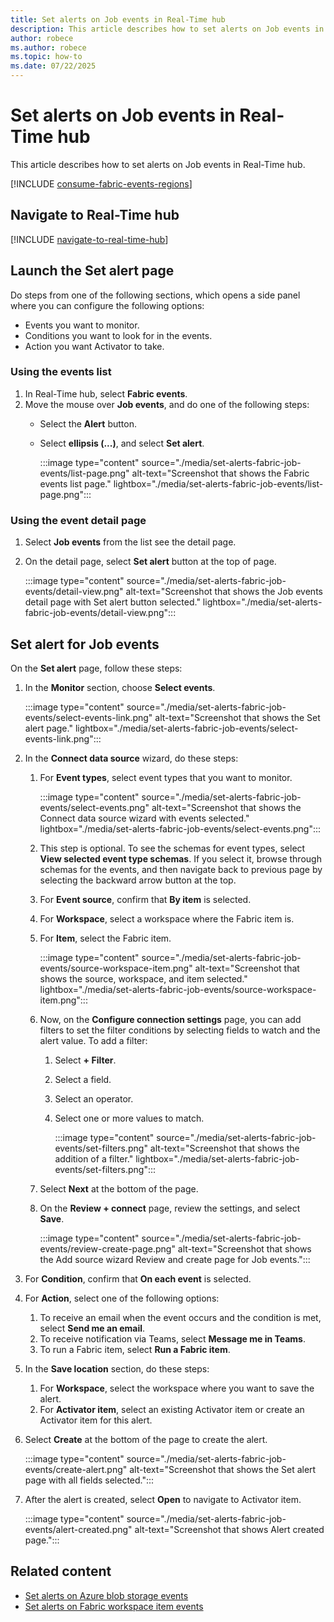 ```yaml
---
title: Set alerts on Job events in Real-Time hub
description: This article describes how to set alerts on Job events in Real-Time hub.
author: robece
ms.author: robece
ms.topic: how-to
ms.date: 07/22/2025
---
```


# Set alerts on Job events in Real-Time hub

This article describes how to set alerts on Job events in Real-Time hub.

[!INCLUDE [consume-fabric-events-regions](./includes/consume-fabric-events-regions.md)]

## Navigate to Real-Time hub

[!INCLUDE [navigate-to-real-time-hub](./includes/navigate-to-real-time-hub.md)]


## Launch the Set alert page

Do steps from one of the following sections, which opens a side panel where you can configure the following options:

- Events you want to monitor.
- Conditions you want to look for in the events.
- Action you want Activator to take.

### Using the events list

1. In Real-Time hub, select **Fabric events**.
1. Move the mouse over **Job events**, and do one of the following steps:
    - Select the **Alert** button.
    - Select **ellipsis (...)**, and select **Set alert**.

        :::image type="content" source="./media/set-alerts-fabric-job-events/list-page.png" alt-text="Screenshot that shows the Fabric events list page." lightbox="./media/set-alerts-fabric-job-events/list-page.png":::
    

### Using the event detail page

1. Select **Job events** from the list see the detail page.
1. On the detail page, select **Set alert** button at the top of page.

    :::image type="content" source="./media/set-alerts-fabric-job-events/detail-view.png" alt-text="Screenshot that shows the Job events detail page with Set alert button selected." lightbox="./media/set-alerts-fabric-job-events/detail-view.png":::

## Set alert for Job events

On the **Set alert** page, follow these steps:

1. In the **Monitor** section, choose **Select events**.

    :::image type="content" source="./media/set-alerts-fabric-job-events/select-events-link.png" alt-text="Screenshot that shows the Set alert page." lightbox="./media/set-alerts-fabric-job-events/select-events-link.png":::    
1. In the **Connect data source** wizard, do these steps:
    1. For **Event types**, select event types that you want to monitor.
    
        :::image type="content" source="./media/set-alerts-fabric-job-events/select-events.png" alt-text="Screenshot that shows the Connect data source wizard with events selected." lightbox="./media/set-alerts-fabric-job-events/select-events.png":::    
    1. This step is optional. To see the schemas for event types,  select **View selected event type schemas**. If you select it, browse through schemas for the events, and then navigate back to previous page by selecting the backward arrow button at the top. 
    1. For **Event source**, confirm that **By item** is selected. 
    1. For **Workspace**, select a workspace where the Fabric item is. 
    1. For **Item**, select the Fabric item. 
    
        :::image type="content" source="./media/set-alerts-fabric-job-events/source-workspace-item.png" alt-text="Screenshot that shows the source, workspace, and item selected." lightbox="./media/set-alerts-fabric-job-events/source-workspace-item.png":::            
    1. Now, on the **Configure connection settings** page, you can add filters to set the filter conditions by selecting fields to watch and the alert value. To add a filter:
        1. Select **+ Filter**. 
        1. Select a field.
        1. Select an operator.
        1. Select one or more values to match. 
 
            :::image type="content" source="./media/set-alerts-fabric-job-events/set-filters.png" alt-text="Screenshot that shows the addition of a filter." lightbox="./media/set-alerts-fabric-job-events/set-filters.png":::                 
    1. Select **Next** at the bottom of the page. 
    1. On the **Review + connect** page, review the settings, and select **Save**.
    
        :::image type="content" source="./media/set-alerts-fabric-job-events/review-create-page.png" alt-text="Screenshot that shows the Add source wizard Review and create page for Job events.":::        
1. For **Condition**, confirm that **On each event** is selected.
1. For **Action**, select one of the following options:
    1. To receive an email when the event occurs and the condition is met, select **Send me an email**.
    1. To receive notification via Teams, select **Message me in Teams**.
    1. To run a Fabric item, select **Run a Fabric item**.
1. In the **Save location** section, do these steps:
    1. For **Workspace**, select the workspace where you want to save the alert.
    1. For **Activator item**, select an existing Activator item or create an Activator item for this alert.
1. Select **Create** at the bottom of the page to create the alert.

    :::image type="content" source="./media/set-alerts-fabric-job-events/create-alert.png" alt-text="Screenshot that shows the Set alert page with all fields selected.":::        
1. After the alert is created, select **Open** to navigate to Activator item.

    :::image type="content" source="./media/set-alerts-fabric-job-events/alert-created.png" alt-text="Screenshot that shows Alert created page.":::        


## Related content

- [Set alerts on Azure blob storage events](set-alerts-azure-blob-storage-events.md)
- [Set alerts on Fabric workspace item events](set-alerts-fabric-workspace-item-events.md)
